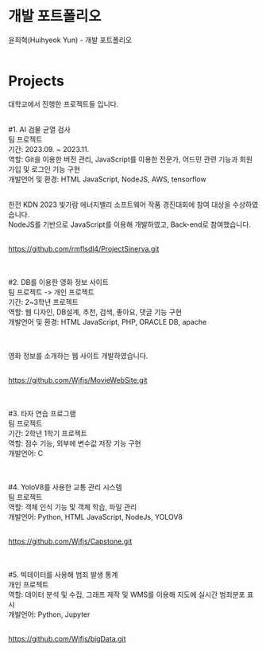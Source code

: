 # 개발 포트폴리오<br>
윤희혁(Huihyeok Yun) - 개발 포트폴리오<br><br>

# Projects<br>
대학교에서 진행한 프로젝트들 입니다.<br><br>

#1. AI 검물 균열 검사<br>
팀 프로젝트<br>
기간: 2023.09. ~ 2023.11.<br>
역할: Git을 이용한 버전 관리, JavaScript를 이용한 전문가, 어드민 관련 기능과 회원가입 및 로그인 기능 구현<br>
개발언어 및 환경: HTML JavaScript, NodeJS, AWS, tensorflow<br><br>

한전 KDN 2023 빛가람 에너지밸리 소프트웨어 작품 경진대회에 참여 대상을 수상하였습니다.<br>
NodeJS를 기반으로 JavaScript를 이용해 개발하였고, Back-end로 참여했습니다.<br><br>

<a>https://github.com/rmflsdl4/ProjectSinerva.git</a><br><br><br>



#2. DB를 이용한 영화 정보 사이트<br>
팀 프로젝트 -> 개인 프로젝트<br>
기간: 2~3학년 프로젝트<br>
역할: 웹 디자인, DB설계, 추천, 검색, 좋아요, 댓글 기능 구현<br>
개발언어 및 환경: HTML JavaScript, PHP, ORACLE DB, apache<br><br><br>

영화 정보를 소개하는 웹 사이트 개발하였습니다.<br><br>

<a>https://github.com/Wjfjs/MovieWebSite.git</a><br><br><br>


#3. 타자 연습 프로그램<br>
팀 프로젝트<br>
기간: 2학년 1학기 프로젝트<br>
역할: 점수 기능, 외부에 변수값 저장 기능 구현<br>
개발언어: C<br><br><br>


#4. YoloV8를 사용한 교통 관리 시스템<br>
팀 프로젝트<br>
역할: 객체 인식 기능 및 객체 학습, 파일 관리<br>
개발언어: Python, HTML JavaScript, NodeJs, YOLOV8<br><br>

<a>https://github.com/Wjfjs/Capstone.git</a><br><br><br>



#5. 빅데이터를 사용해 범죄 발생 통계<br>
개인 프로젝트<br>
역할: 데이터 분석 및 수집, 그래프 제작 및 WMS를 이용해 지도에 실시간 범죄분포 표시<br>
개발언어: Python, Jupyter<br><br>

<a>https://github.com/Wjfjs/bigData.git</a><br><br><br>
